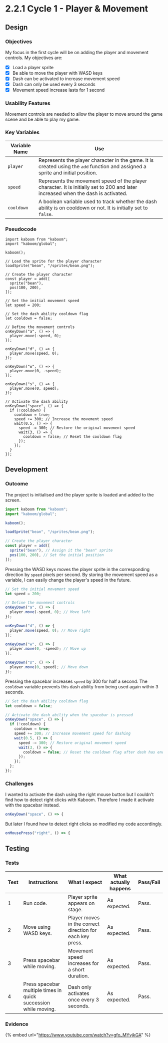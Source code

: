# 2.2.1 Cycle 1 - Player & Movement

## Design

### Objectives

My focus in the first cycle will be on adding the player and movement controls. My objectives are:

* [x] Load a player sprite
* [x] Be able to move the player with WASD keys
* [x] Dash can be activated to increase movement speed
* [x] Dash can only be used every 3 seconds
* [x] Movement speed increase lasts for 1 second

### Usability Features

Movement controls are needed to allow the player to move around the game scene and be able to play my game.

### Key Variables

| Variable Name | Use                                                                                                                               |
| ------------- | --------------------------------------------------------------------------------------------------------------------------------- |
| `player`      | Represents the player character in the game. It is created using the `add` function and assigned a sprite and initial position.   |
| `speed`       | Represents the movement speed of the player character. It is initially set to 200 and later increased when the dash is activated. |
| `cooldown`    | A boolean variable used to track whether the dash ability is on cooldown or not. It is initially set to `false`.                  |

### Pseudocode

```
import kaboom from "kaboom";
import "kaboom/global";

kaboom();

// Load the sprite for the player character
loadSprite("bean", "/sprites/bean.png");

// Create the player character
const player = add([
  sprite("bean"),
  pos(100, 200),
]);

// Set the initial movement speed
let speed = 200;

// Set the dash ability cooldown flag
let cooldown = false;

// Define the movement controls
onKeyDown("a", () => {
  player.move(-speed, 0);
});

onKeyDown("d", () => {
  player.move(speed, 0);
});

onKeyDown("w", () => {
  player.move(0, -speed);
});

onKeyDown("s", () => {
  player.move(0, speed);
});

// Activate the dash ability
onKeyDown("space", () => {
  if (!cooldown) {
    cooldown = true;
    speed += 300; // Increase the movement speed
    wait(0.5, () => {
      speed -= 300; // Restore the original movement speed
      wait(3, () => {
        cooldown = false; // Reset the cooldown flag
      });
    });
  }
});
```

## Development

### Outcome

The project is initialised and the player sprite is loaded and added to the screen.

```javascript
import kaboom from "kaboom";
import "kaboom/global";

kaboom();

loadSprite("bean", "/sprites/bean.png");

// Create the player character
const player = add([
  sprite("bean"), // Assign it the "bean" sprite
  pos(100, 200), // Set the initial position
]);
```

Pressing the WASD keys moves the player sprite in the corresponding direction by `speed` pixels per second. By storing the movement speed as a variable, I can easily change the player's speed in the future.

```javascript
// Set the initial movement speed
let speed = 200;

// Define the movement controls
onKeyDown("a", () => {
  player.move(-speed, 0); // Move left
});

onKeyDown("d", () => {
  player.move(speed, 0); // Move right
});

onKeyDown("w", () => {
  player.move(0, -speed); // Move up
});

onKeyDown("s", () => {
  player.move(0, speed); // Move down
});
```

Pressing the spacebar increases `speed` by 300 for half a second. The `cooldown` variable prevents this dash ability from being used again within 3 seconds.&#x20;

```javascript
// Set the dash ability cooldown flag
let cooldown = false;

// Activate the dash ability when the spacebar is pressed
onKeyDown("space", () => {
  if (!cooldown) {
    cooldown = true;
    speed += 300; // Increase movement speed for dashing
    wait(0.5, () => {
      speed -= 300; // Restore original movement speed
      wait(3, () => {
        cooldown = false; // Reset the cooldown flag after dash has ended
      });
    });
  };
});
```

### Challenges

I wanted to activate the dash using the right mouse button but I couldn't find how to detect right clicks with Kaboom. Therefore I made it activate with the spacebar instead.

```typescript
onKeyDown("space", () => {
```

But later I found how to detect right clicks so modified my code accordingly.

```typescript
onMousePress("right", () => {
```

## Testing

### Tests

| Test | Instructions                                                    | What I expect                                             | What actually happens | Pass/Fail |
| ---- | --------------------------------------------------------------- | --------------------------------------------------------- | --------------------- | --------- |
| 1    | Run code.                                                       | Player sprite appears on stage.                           | As expected.          | Pass.     |
| 2    | Move using WASD keys.                                           | Player moves in the correct direction for each key press. | As expected.          | Pass.     |
| 3    | Press spacebar while moving.                                    | Movement speed increases for a short duration.            | As expected.          | Pass.     |
| 4    | Press spacebar multiple times in quick succession while moving. | Dash only activates once every 3 seconds.                 | As expected.          | Pass.     |

### Evidence

{% embed url="https://www.youtube.com/watch?v=gfo_MYvjkGA" %}
